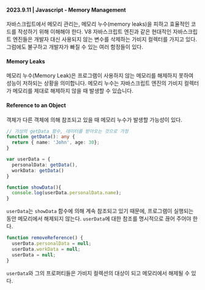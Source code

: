 #### 2023.9.11 | Javascript - Memory Management

자바스크립트에서 메모리 관리는, 메모리 누수(memory leaks)을 피하고 효율적인 코드를 작성하기 위해 이해해야 한다. V8 자바스크립트 엔진과 같은 현대적인 자바스크립트 엔진들은 개발자 대신 사용되지 않는 변수를 삭제하는 가비지 컬렉터를 가지고 있다. 그럼에도 불구하고 개발자가 빠질 수 있는 여러 함정들이 있다. 

#### Memory Leaks

메모리 누수(Memory Leak)은 프로그램이 사용하지 않는 메모리를 해제하지 못하여 성능이 저하되는 상황을 의미합니다. 메모리 누수는 자바스크립트 엔진의 가비지 컬렉터가 메모리를 제대로 해제하지 않을 때 발생할 수 있습니다.


#### Reference to an Object

객체가 다른 객체에 의해 참조되고 있을 때 메모리 누수가 발생할 가능성이 있다. 

````typescript
// 가상의 getData 함수, 데이터를 받아오는 것으로 가정
function getData(): any {
  return { name: 'John', age: 30};
}

var userData = {
  personalData: getData(),
  workData: getData()
}

function showData(){
  console.log(userData.personalData.name);
}
````

`userData`는 `showData` 함수에 의해 계속 참조되고 있기 때문에, 프로그램이 실행되는 동안 메모리에서 해제되지 않는다. `userData`에 대한 참조를 명시적으로 끊어 주어야 한다.

````typescript
function removeReference() {
  userData.personalData = null;
  userData.workData = null;
  userData = null;
}
````

`userData`와 그의 프로퍼티들은 가비지 컬렉션의 대상이 되고 메모리에서 해제될 수 있다.